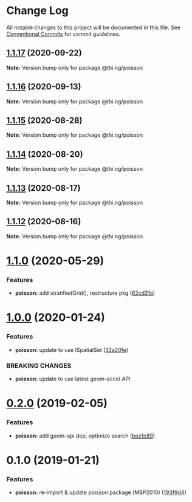 # Change Log

All notable changes to this project will be documented in this file.
See [Conventional Commits](https://conventionalcommits.org) for commit guidelines.

## [1.1.17](https://github.com/thi-ng/umbrella/compare/@thi.ng/poisson@1.1.16...@thi.ng/poisson@1.1.17) (2020-09-22)

**Note:** Version bump only for package @thi.ng/poisson





## [1.1.16](https://github.com/thi-ng/umbrella/compare/@thi.ng/poisson@1.1.15...@thi.ng/poisson@1.1.16) (2020-09-13)

**Note:** Version bump only for package @thi.ng/poisson





## [1.1.15](https://github.com/thi-ng/umbrella/compare/@thi.ng/poisson@1.1.14...@thi.ng/poisson@1.1.15) (2020-08-28)

**Note:** Version bump only for package @thi.ng/poisson





## [1.1.14](https://github.com/thi-ng/umbrella/compare/@thi.ng/poisson@1.1.13...@thi.ng/poisson@1.1.14) (2020-08-20)

**Note:** Version bump only for package @thi.ng/poisson





## [1.1.13](https://github.com/thi-ng/umbrella/compare/@thi.ng/poisson@1.1.12...@thi.ng/poisson@1.1.13) (2020-08-17)

**Note:** Version bump only for package @thi.ng/poisson





## [1.1.12](https://github.com/thi-ng/umbrella/compare/@thi.ng/poisson@1.1.11...@thi.ng/poisson@1.1.12) (2020-08-16)

**Note:** Version bump only for package @thi.ng/poisson





# [1.1.0](https://github.com/thi-ng/umbrella/compare/@thi.ng/poisson@1.0.17...@thi.ng/poisson@1.1.0) (2020-05-29)


### Features

* **poisson:** add stratifiedGrid(), restructure pkg ([62cd31a](https://github.com/thi-ng/umbrella/commit/62cd31a87236daaf4089543aa49e847827bb8b55))





# [1.0.0](https://github.com/thi-ng/umbrella/compare/@thi.ng/poisson@0.2.27...@thi.ng/poisson@1.0.0) (2020-01-24)

### Features

* **poisson:** update to use ISpatialSet ([32a20fe](https://github.com/thi-ng/umbrella/commit/32a20fee6dadeed62610ef7d83c1824775cb28af))

### BREAKING CHANGES

* **poisson:** update to use latest geom-accel API

# [0.2.0](https://github.com/thi-ng/umbrella/compare/@thi.ng/poisson@0.1.2...@thi.ng/poisson@0.2.0) (2019-02-05)

### Features

* **poisson:** add geom-api dep, optimize search ([bee1c89](https://github.com/thi-ng/umbrella/commit/bee1c89))

# 0.1.0 (2019-01-21)

### Features

* **poisson:** re-import & update poisson package (MBP2010) ([193f9d4](https://github.com/thi-ng/umbrella/commit/193f9d4))

